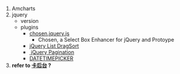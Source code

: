 1. Amcharts
2. jquery
    * version
    * plugins
        * [chosen.jquery.js](http://harvesthq.github.io/chosen/)
            * Chosen, a Select Box Enhancer for jQuery and Protoype
        * [jQuery List DragSort](http://dragsort.codeplex.com/) 
        * [ jQuery Pagination](http://www.jquerypagination.com/)
        * [DATETIMEPICKER](http://jqueryplugin.net/datetimepicker-jquery-plugin-select-date-time/)
3. **refer to [卡后台](http://172.16.1.115/?m=yushouquanbook&a=default) ?**                
               